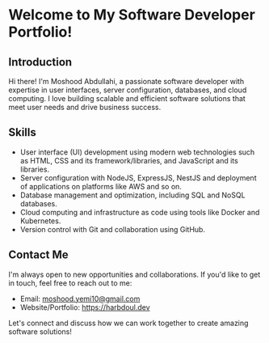 
<!--
**Moshood1426/Moshood1426** is a ✨ _special_ ✨ repository because its `README.md` (this file) appears on your GitHub profile.

Here are some ideas to get you started:

- 🔭 I’m currently working on ...
- 🌱 I’m currently learning ...
- 👯 I’m looking to collaborate on ...
- 🤔 I’m looking for help with ...
- 💬 Ask me about ...
- 📫 How to reach me: ...
- 😄 Pronouns: ...
- ⚡ Fun fact: ...
-->

# Welcome to My Software Developer Portfolio!

## Introduction
Hi there! I'm Moshood Abdullahi, a passionate software developer with expertise in user interfaces, server configuration, databases, and cloud computing. I love building scalable and efficient software solutions that meet user needs and drive business success.

## Skills
- User interface (UI) development using modern web technologies such as HTML, CSS and its framework/libraries, and JavaScript and its libraries.
- Server configuration with NodeJS, ExpressJS, NestJS and deployment of applications on platforms like AWS and so on.
- Database management and optimization, including SQL and NoSQL databases.
- Cloud computing and infrastructure as code using tools like Docker and Kubernetes.
- Version control with Git and collaboration using GitHub.

## Contact Me
I'm always open to new opportunities and collaborations. If you'd like to get in touch, feel free to reach out to me:

- Email: moshood.yemi10@gmail.com
- Website/Portfolio: https://harbdoul.dev

Let's connect and discuss how we can work together to create amazing software solutions!

